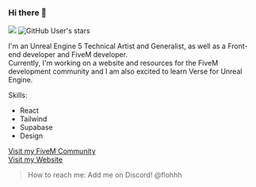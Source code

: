 ### Hi there 👋
![](https://komarev.com/ghpvc/?username=flohhhhh)
<img alt="GitHub User's stars" src="https://img.shields.io/github/stars/Flohhhhh?label=Stars%20Received">

I'm an Unreal Engine 5 Technical Artist and Generalist, as well as a Front-end developer and FiveM developer.<br>
Currently, I'm working on a website and resources for the FiveM development community and I am also excited to learn Verse for Unreal Engine.

Skills:
- React
- Tailwind
- Supabase
- Design

[Visit my FiveM Community](https://discord.gg/zH3k624aSv)<br>
[Visit my Website](https://dwnstr.com)

> How to reach me: Add me on Discord! @flohhh
